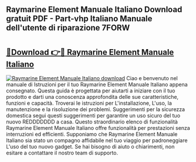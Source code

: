 ## Raymarine Element Manuale Italiano Download gratuit PDF - Part-vhp Italiano Manuale dell'utente di riparazione 7FORW

# <h2><a href="http://dffyfj.blite.top/?on=Raymarine+Element+Manuale+Italiano">🔗Download 👉🔴 Raymarine Element Manuale Italiano</a></h2>

[![Raymarine Element Manuale Italiano download](https://i.imgur.com/lujVjoI.png)](http://dffyfj.blite.top/?on=Raymarine+Element+Manuale+Italiano)
Ciao e benvenuto nel manuale di Istruzioni per il tuo Raymarine Element Manuale Italiano appena consegnato. Questa guida è progettata per aiutarti a iniziare con il tuo prodotto e darti una conoscenza approfondita delle sue caratteristiche, funzioni e capacità. Troverai le istruzioni per L'installazione, L'uso, la manutenzione e la risoluzione dei problemi. Suggerimenti per la sicurezza domestica segui questi suggerimenti per garantire un uso sicuro del tuo nuovo REDDDDDDD a casa. Questo straordinario elenco di funzionalità Raymarine Element Manuale Italiano offre funzionalità per prestazioni senza interruzioni ed efficienti. Supponiamo che Raymarine Element Manuale Italiano sia stato un compagno affidabile nel tuo viaggio per padroneggiare L'uso del tuo nuovo gadget. Se hai bisogno di aiuto o chiarimenti, non esitare a contattare il nostro team di supporto.
